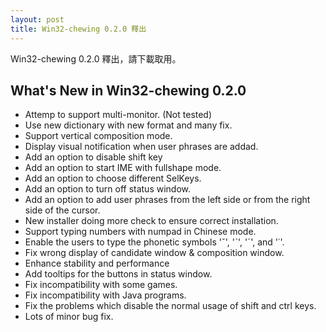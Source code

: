 ```yaml
---
layout: post
title: Win32-chewing 0.2.0 釋出
---
```

Win32-chewing 0.2.0 釋出，請下載取用。

What's New in Win32-chewing 0.2.0
----------------------------------------------------------
* Attemp to support multi-monitor. (Not tested)
* Use new dictionary with new format and many fix.
* Support vertical composition mode.
* Display visual notification when user phrases are addad.
* Add an option to disable shift key
* Add an option to start IME with fullshape mode.
* Add an option to choose different SelKeys.
* Add an option to turn off status window.
* Add an option to add user phrases from the left side or from the right side of the cursor.
* New installer doing more check to ensure correct installation.
* Support typing numbers with numpad in Chinese mode.
* Enable the users to type the phonetic symbols 'ˇ', 'ˋ', 'ˊ', and '˙'.
* Fix wrong display of candidate window & composition window.
* Enhance stability and performance
* Add tooltips for the buttons in status window.
* Fix incompatibility with some games.
* Fix incompatibility with Java programs.
* Fix the problems which disable the normal usage of shift and ctrl keys.
* Lots of minor bug fix.
